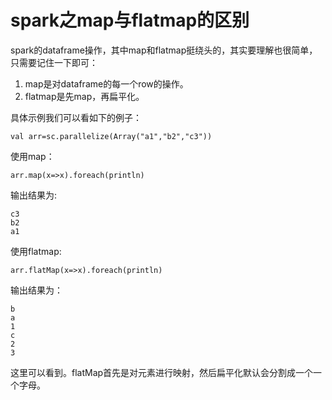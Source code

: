 spark之map与flatmap的区别
========================

spark的dataframe操作，其中map和flatmap挺绕头的，其实要理解也很简单，只需要记住一下即可：

1. map是对dataframe的每一个row的操作。
2. flatmap是先map，再扁平化。

具体示例我们可以看如下的例子：

    val arr=sc.parallelize(Array("a1","b2","c3"))

使用map：

    arr.map(x=>x).foreach(println)

输出结果为:

    c3
    b2
    a1
   
使用flatmap:

    arr.flatMap(x=>x).foreach(println)

输出结果为：

    b
    a
    1
    c
    2
    3
    
这里可以看到。flatMap首先是对元素进行映射，然后扁平化默认会分割成一个一个字母。


